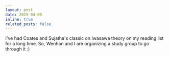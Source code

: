 ```yaml
---
layout: post
date: 2025-04-08
inline: true
related_posts: false
---
```


I've had Coates and Sujatha's classic on Iwasawa theory on my reading list for a long time. So, Wenhan and I are organizing a study group to go through it :)